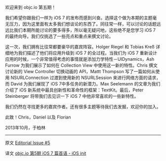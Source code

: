 欢迎来到 objc.io 第五期！

我们希望你跟我们一样为 iOS 7 的发布而感到兴奋。选择这个做为本期的主题毫无压力，因为这里面有太多我们想谈论的东西了。同往常一样，可以讨论的话题远远比我们本期所能讨论的要多得多，所以毫无疑问地，这些绝不是您学习 iOS 7 的最终向导。我们仅挑选了一些亮点和重点来撰文讨论。

这一次，我们拥有比往常都要豪华的嘉宾阵容。Holger Riegel 和 Tobias Kreß 详细地为我们描述了他们将应用升级到 iOS 7 的全过程。当我们为 iOS 7 重新设计应用的时候，一个非常值得考虑的事情就是添加力学特性－UIDynamics，Ash Furrow 为我们展示了如何在 Collection View 中使用这一新的特性。Chris 撰文讨论新的 View Controller 切换动画的 API，Mattt Thompson 写了一篇如何从使用 NSURLConnection 过渡到使用新的 NSURLSession 来进行网络方面的请求，而 David 为我们展现了 iOS 7中多任务的新潜力。Max Seelemann 的文章为我们介绍了 iOS 新系统中最具创新性和革命性的框架：TextKit。最后，Peter Steinberger 将带我们去见识一下 iOS 7 中他非常喜欢的一些新特性。

我们仍然在寻找更多的嘉宾作者。还有很多主题等待我们去发掘，欢迎你的加入。

此致！Chris，Daniel 以及 Florian

2013年10月，于柏林

---

 

   [2]: http://objccn.io/issue-5
   
原文 [Editorial Issue #5](http://www.objc.io/issue-5/editorial.html)
   
译文 [objc.io 第5期 iOS 7 篇首语 - iOS init](http://iosinit.com/?p=935) 
